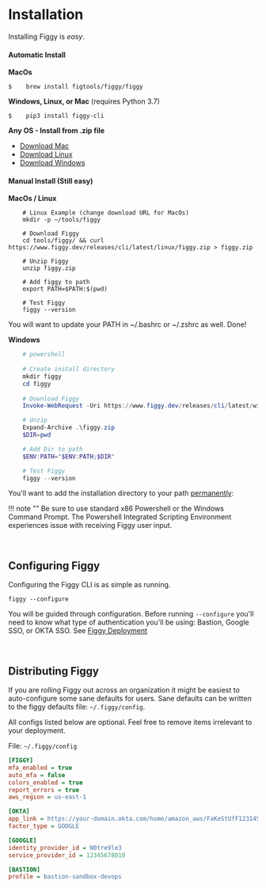 

# Installation
Installing Figgy is _easy_.


#### Automatic Install

**MacOs**

    $    brew install figtools/figgy/figgy
        
**Windows, Linux, or Mac** (requires Python 3.7)

    $    pip3 install figgy-cli

**Any OS - Install from .zip file**

- [Download Mac](https://www.figgy.dev/releases/cli/latest/darwin/figgy.zip)
- [Download Linux](https://www.figgy.dev/releases/cli/latest/linux/figgy.zip)
- [Download Windows](https://www.figgy.dev/releases/cli/latest/windows/figgy.zip)


#### Manual Install (Still easy)

**MacOs / Linux**
```console
    # Linux Example (change download URL for MacOs)
    mkdir -p ~/tools/figgy
    
    # Download Figgy
    cd tools/figgy/ && curl https://www.figgy.dev/releases/cli/latest/linux/figgy.zip > figgy.zip

    # Unzip Figgy
    unzip figgy.zip

    # Add figgy to path
    export PATH=$PATH:$(pwd)

    # Test Figgy
    figgy --version
```

You will want to update your PATH in ~/.bashrc or ~/.zshrc as well. Done!

**Windows**
```powershell 
    # powershell
    
    # Create install directory
    mkdir figgy
    cd figgy
    
    # Download Figgy
    Invoke-WebRequest -Uri https://www.figgy.dev/releases/cli/latest/windows/figgy.zip -OutFile figgy.zip 

    # Unzip
    Expand-Archive .\figgy.zip 
    $DIR=pwd

    # Add Dir to path
    $ENV:PATH="$ENV:PATH;$DIR"

    # Test Figgy
    figgy --version
```

You'll want to add the installation directory to your path [permanently](https://codingbee.net/powershell/powershell-make-a-permanent-change-to-the-path-environment-variable): 

!!! note ""
    Be sure to use standard x86 Powershell or the Windows Command Prompt. The Powershell Integrated Scripting Environment experiences issue with receiving Figgy user input. 

<br/>

## Configuring Figgy
Configuring the Figgy CLI is as simple as running.

    figgy --configure
    
    
You will be guided through configuration. Before running `--configure` you'll need to know what type of authentication 
you'll be using: Bastion, Google SSO, or OKTA SSO. See [Figgy Deployment](/deployment/index/)

<br/>

## Distributing Figgy

If you are rolling Figgy out across an organization it might be easiest to auto-configure some sane defaults for users.
Sane defaults can be written to the figgy defaults file: `~/.figgy/config`.

All configs listed below are optional. Feel free to remove items irrelevant to your deployment.

File: `~/.figgy/config` 
```ini
[FIGGY]
mfa_enabled = true
auto_mfa = false
colors_enabled = true
report_errors = true
aws_region = us-east-1

[OKTA]
app_link = https://your-domain.okta.com/home/amazon_aws/FaKeStUfF123145faf11zf/123
factor_type = GOOGLE

[GOOGLE]
identity_provider_id = N0tre9le3
service_provider_id = 12345678010

[BASTION]
profile = bastion-sandbox-devops
```